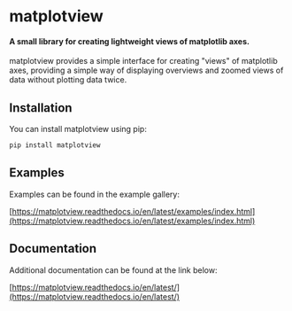 # matplotview
#### A small library for creating lightweight views of matplotlib axes.

matplotview provides a simple interface for creating "views" of matplotlib
axes, providing a simple way of displaying overviews and zoomed views of 
data without plotting data twice.

## Installation

You can install matplotview using pip:
```bash
pip install matplotview
```

## Examples

Examples can be found in the example gallery:

[https://matplotview.readthedocs.io/en/latest/examples/index.html](https://matplotview.readthedocs.io/en/latest/examples/index.html)

## Documentation

Additional documentation can be found at the link below:

[https://matplotview.readthedocs.io/en/latest/](https://matplotview.readthedocs.io/en/latest/)


